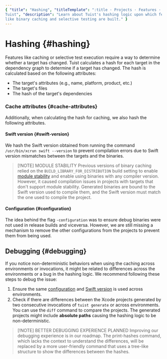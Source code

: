 ```yaml
---
{ "title": "Hashing", "titleTemplate": ":title · Projects · Features · Guides ·
Tuist", "description": "Learn about Tuist's hashing logic upon which features
like binary caching and selective testing are built." }
---
```

# Hashing {#hashing}

Features like
<LocalizedLink href="/guides/features/cache">caching</LocalizedLink> or
selective test execution require a way to determine whether a target has
changed. Tuist calculates a hash for each target in the dependency graph to
determine if a target has changed. The hash is calculated based on the following
attributes:

- The target's attributes (e.g., name, platform, product, etc.)
- The target's files
- The hash of the target's dependencies

### Cache attributes {#cache-attributes}

Additionally, when calculating the hash for
<LocalizedLink href="/guides/features/cache">caching</LocalizedLink>, we also
hash the following attributes.

#### Swift version {#swift-version}

We hash the Swift version obtained from running the command `/usr/bin/xcrun
swift --version` to prevent compilation errors due to Swift version mismatches
between the targets and the binaries.

> [!NOTE] MODULE STABILITY Previous versions of binary caching relied on the
> `BUILD_LIBRARY_FOR_DISTRIBUTION` build setting to enable [module
> stability](https://www.swift.org/blog/library-evolution#enabling-library-evolution-support)
> and enable using binaries with any compiler version. However, it caused
> compilation issues in projects with targets that don't support module
> stability. Generated binaries are bound to the Swift version used to compile
> them, and the Swift version must match the one used to compile the project.

#### Configuration {#configuration}

The idea behind the flag `-configuration` was to ensure debug binaries were not
used in release builds and viceversa. However, we are still missing a mechanism
to remove the other configurations from the projects to prevent them from being
used.

## Debugging {#debugging}

If you notice non-deterministic behaviors when using the caching across
environments or invocations, it might be related to differences across the
environments or a bug in the hashing logic. We recommend following these steps
to debug the issue:

1. Ensure the same [configuration](#configuration) and [Swift
   version](#swift-version) is used across environments.
2. Check if there are differences between the Xcode projects generated by two
   consecutive invocations of `tuist generate` or across environments. You can
   use the `diff` command to compare the projects. The generated projects might
   include **absolute paths** causing the hashing logic to be non-deterministic.

> [!NOTE] BETTER DEBUGGING EXPERIENCE PLANNED Improving our debugging experience
> is in our roadmap. The print-hashes command, which lacks the context to
> understand the differences, will be replaced by a more user-friendly command
> that uses a tree-like structure to show the differences between the hashes.
